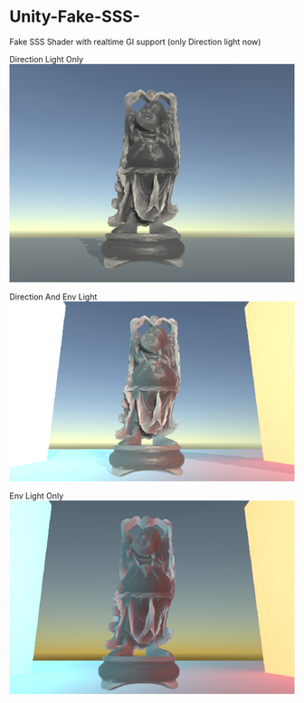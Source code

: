 # Unity-Fake-SSS-
Fake SSS Shader with realtime GI support
(only Direction light now)

Direction Light Only
![image](https://github.com/haxflying/Unity-Fake-SSS-/blob/master/sss_dironly1.png)

Direction And Env Light
![image](https://github.com/haxflying/Unity-Fake-SSS-/blob/master/sss_envNdir2.png)

Env Light Only
![image](https://github.com/haxflying/Unity-Fake-SSS-/blob/master/sss_envlight1.png)
